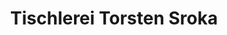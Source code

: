 ---
title: "Tischlerei Torsten Sroka"
url: /limbach-oberfrohna/tischlerei-torsten-sroka/
shop: Klempner
---